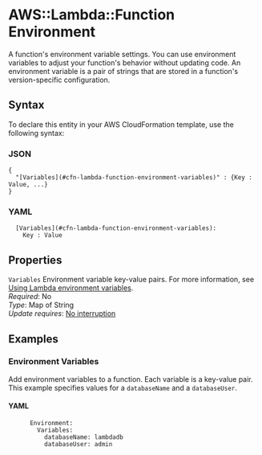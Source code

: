 # AWS::Lambda::Function Environment<a name="aws-properties-lambda-function-environment"></a>

A function's environment variable settings\. You can use environment variables to adjust your function's behavior without updating code\. An environment variable is a pair of strings that are stored in a function's version\-specific configuration\. 

## Syntax<a name="aws-properties-lambda-function-environment-syntax"></a>

To declare this entity in your AWS CloudFormation template, use the following syntax:

### JSON<a name="aws-properties-lambda-function-environment-syntax.json"></a>

```
{
  "[Variables](#cfn-lambda-function-environment-variables)" : {Key : Value, ...}
}
```

### YAML<a name="aws-properties-lambda-function-environment-syntax.yaml"></a>

```
  [Variables](#cfn-lambda-function-environment-variables): 
    Key : Value
```

## Properties<a name="aws-properties-lambda-function-environment-properties"></a>

`Variables`  <a name="cfn-lambda-function-environment-variables"></a>
Environment variable key\-value pairs\. For more information, see [Using Lambda environment variables](https://docs.aws.amazon.com/lambda/latest/dg/configuration-envvars.html)\.  
*Required*: No  
*Type*: Map of String  
*Update requires*: [No interruption](https://docs.aws.amazon.com/AWSCloudFormation/latest/UserGuide/using-cfn-updating-stacks-update-behaviors.html#update-no-interrupt)

## Examples<a name="aws-properties-lambda-function-environment--examples"></a>

### Environment Variables<a name="aws-properties-lambda-function-environment--examples--Environment_Variables"></a>

Add environment variables to a function\. Each variable is a key\-value pair\. This example specifies values for a `databaseName` and a `databaseUser`\.

#### YAML<a name="aws-properties-lambda-function-environment--examples--Environment_Variables--yaml"></a>

```
      Environment:
        Variables:
          databaseName: lambdadb
          databaseUser: admin
```